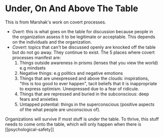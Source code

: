 # Under, On And Above The Table

This is from Marshak's work on covert processes.

* *Overt*: this is what goes on the table for discussion because people in the organization assess it to be legitimate or acceptable. This depends on the individuals and the organization.
* *Covert*: topics that can't be discussed openly are knocked off the table but do not go away. They continue to exist. The 5 places where covert processes manifest are:
    1. Things outside awareness in prisms (lenses that you view the world) e.g mindsets
    2. Negative things: e.g politics and negative emotions
    3. Things that are unexpressed and above the clouds: inspirations, "this is too good to ever happen", tacit beliefs that it is inappropriate to express optimism. Unexpressed due to a fear of ridicule.
    4. Things that are repressed and buried in the subconscious: deep fears and anxieties
    5. Untapped potential: things in the superconscious (positive aspects of the what people are unconscious of).

Organizations will survive if most stuff is under the table. To thrive, this stuff needs to come onto the table, which will only happen when there is [[psychological-safety]]
